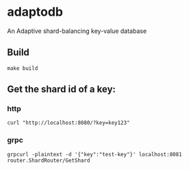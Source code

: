 # adaptodb
An Adaptive shard-balancing key-value database

## Build
`make build`

## Get the shard id of a key:
### http
`curl "http://localhost:8080/?key=key123"`

### grpc
`grpcurl -plaintext -d '{"key":"test-key"}' localhost:8081 router.ShardRouter/GetShard`